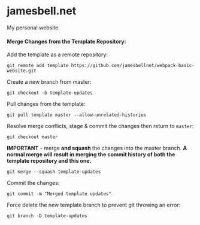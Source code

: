 # jamesbell.net

My personal website.

#### Merge Changes from the Template Repository:

Add the template as a remote repository:

```
git remote add template https://github.com/jamesbellnet/webpack-basic-website.git
```

Create a new branch from master:

```
git checkout -b template-updates
```

Pull changes from the template:

```
git pull template master --allow-unrelated-histories
```

Resolve merge conflicts, stage & commit the changes then return to `master`:

```
git checkout master
```

**IMPORTANT** - merge **and squash** the changes into the master branch. **A normal merge will result in merging the commit history of both the template repository and this one.**

```
git merge --squash template-updates
```

Commit the changes:

```
git commit -m "Merged template updates"
```

Force delete the new template branch to prevent git throwing an error:

```
git branch -D template-updates
```
